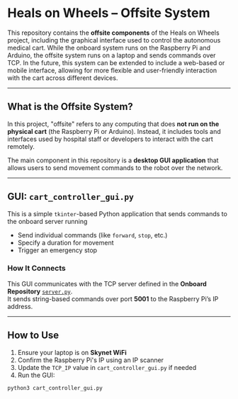 # Heals on Wheels – Offsite System

This repository contains the **offsite components** of the Heals on Wheels project, including the graphical interface used to control the autonomous medical cart. While the onboard system runs on the Raspberry Pi and Arduino, the offsite system runs on a laptop and sends commands over TCP. In the future, this system can be extended to include a web-based or mobile interface, allowing for more flexible and user-friendly interaction with the cart across different devices.

---

## What is the Offsite System?

In this project, "offsite" refers to any computing that does **not run on the physical cart** (the Raspberry Pi or Arduino). Instead, it includes tools and interfaces used by hospital staff or developers to interact with the cart remotely.

The main component in this repository is a **desktop GUI application** that allows users to send movement commands to the robot over the network.

---

## GUI: `cart_controller_gui.py`
This is a simple `tkinter`-based Python application that sends commands to the onboard server running

- Send individual commands (like `forward`, `stop`, etc.)
- Specify a duration for movement
- Trigger an emergency stop

### How It Connects

This GUI communicates with the TCP server defined in the **Onboard Repository** [`server.py`](https://github.com/HMETV-HealsOnWheels/onboard/blob/main/server.py).  
It sends string-based commands over port **5001** to the Raspberry Pi’s IP address.

---

## How to Use

1. Ensure your laptop is on **Skynet WiFi**
2. Confirm the Raspberry Pi's IP using an IP scanner
3. Update the `TCP_IP` value in `cart_controller_gui.py` if needed
4. Run the GUI:

```bash
python3 cart_controller_gui.py
```

